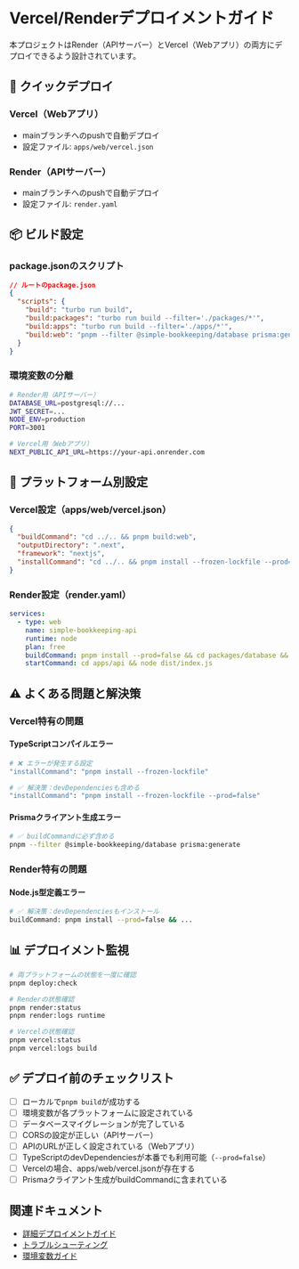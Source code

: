# Vercel/Renderデプロイメントガイド

本プロジェクトはRender（APIサーバー）とVercel（Webアプリ）の両方にデプロイできるよう設計されています。

## 🚀 クイックデプロイ

### Vercel（Webアプリ）

- mainブランチへのpushで自動デプロイ
- 設定ファイル: `apps/web/vercel.json`

### Render（APIサーバー）

- mainブランチへのpushで自動デプロイ
- 設定ファイル: `render.yaml`

## 📦 ビルド設定

### package.jsonのスクリプト

```json
// ルートのpackage.json
{
  "scripts": {
    "build": "turbo run build",
    "build:packages": "turbo run build --filter='./packages/*'",
    "build:apps": "turbo run build --filter='./apps/*'",
    "build:web": "pnpm --filter @simple-bookkeeping/database prisma:generate && pnpm build:packages && pnpm --filter @simple-bookkeeping/web build"
  }
}
```

### 環境変数の分離

```bash
# Render用（APIサーバー）
DATABASE_URL=postgresql://...
JWT_SECRET=...
NODE_ENV=production
PORT=3001

# Vercel用（Webアプリ）
NEXT_PUBLIC_API_URL=https://your-api.onrender.com
```

## 🔧 プラットフォーム別設定

### Vercel設定（apps/web/vercel.json）

```json
{
  "buildCommand": "cd ../.. && pnpm build:web",
  "outputDirectory": ".next",
  "framework": "nextjs",
  "installCommand": "cd ../.. && pnpm install --frozen-lockfile --prod=false"
}
```

### Render設定（render.yaml）

```yaml
services:
  - type: web
    name: simple-bookkeeping-api
    runtime: node
    plan: free
    buildCommand: pnpm install --prod=false && cd packages/database && npx prisma generate && cd ../.. && pnpm --filter @simple-bookkeeping/api build
    startCommand: cd apps/api && node dist/index.js
```

## ⚠️ よくある問題と解決策

### Vercel特有の問題

#### TypeScriptコンパイルエラー

```bash
# ❌ エラーが発生する設定
"installCommand": "pnpm install --frozen-lockfile"

# ✅ 解決策：devDependenciesも含める
"installCommand": "pnpm install --frozen-lockfile --prod=false"
```

#### Prismaクライアント生成エラー

```bash
# ✅ buildCommandに必ず含める
pnpm --filter @simple-bookkeeping/database prisma:generate
```

### Render特有の問題

#### Node.js型定義エラー

```bash
# ✅ 解決策：devDependenciesもインストール
buildCommand: pnpm install --prod=false && ...
```

## 📊 デプロイメント監視

```bash
# 両プラットフォームの状態を一度に確認
pnpm deploy:check

# Renderの状態確認
pnpm render:status
pnpm render:logs runtime

# Vercelの状態確認
pnpm vercel:status
pnpm vercel:logs build
```

## ✅ デプロイ前のチェックリスト

- [ ] ローカルで`pnpm build`が成功する
- [ ] 環境変数が各プラットフォームに設定されている
- [ ] データベースマイグレーションが完了している
- [ ] CORSの設定が正しい（APIサーバー）
- [ ] APIのURLが正しく設定されている（Webアプリ）
- [ ] TypeScriptのdevDependenciesが本番でも利用可能（`--prod=false`）
- [ ] Vercelの場合、apps/web/vercel.jsonが存在する
- [ ] Prismaクライアント生成がbuildCommandに含まれている

## 関連ドキュメント

- [詳細デプロイメントガイド](./detailed-guide.md)
- [トラブルシューティング](./troubleshooting.md)
- [環境変数ガイド](../ENVIRONMENT_VARIABLES.md)

